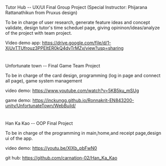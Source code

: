Tutor Hub -- UX/UI Final Group Project (Special Instructor: Phijarana Rattanathikun from Pruxus design)

To be in charge of user research, generate feature ideas and concept validate, design tutor's time scheduel page, giving opininon/ideas/analyze of the project with team project.

Video demo app: https://drive.google.com/file/d/1-XjUvTTUfrouz3PPEItER0kQ4dvTrMZv/view?usp=sharing

#
Unfortunate town -- Final Game Team Project

To be in charge of the card design, programming (log in page and connect all page), game system management

video demo: https://www.youtube.com/watch?v=5KB5ku_mSUg

game demo: https://inckungg.github.io/Ronnakrit-EN843200-unity/UnfortunateTown/WebBuild/

#
Han Ka Kao -- OOP Final Project

To be in charge of the programming in main,home,and receipt page,design ui of the app.

video demo: https://youtu.be/XIXb_pbFwN0

git hub: https://github.com/carnation-02/Han_Ka_Kao





